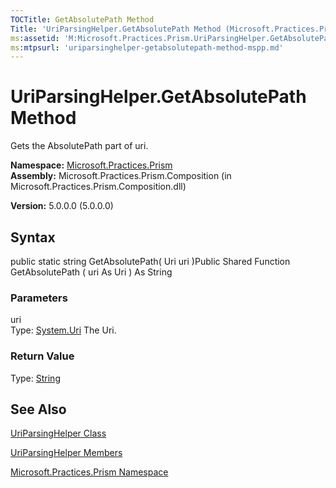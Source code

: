 ```yaml
---
TOCTitle: GetAbsolutePath Method
Title: 'UriParsingHelper.GetAbsolutePath Method (Microsoft.Practices.Prism)'
ms:assetid: 'M:Microsoft.Practices.Prism.UriParsingHelper.GetAbsolutePath(System.Uri)'
ms:mtpsurl: 'uriparsinghelper-getabsolutepath-method-mspp.md'
---
```


# UriParsingHelper.GetAbsolutePath Method

Gets the AbsolutePath part of uri.

**Namespace:** [Microsoft.Practices.Prism](https://msdn.microsoft.com/library/microsoft.practices.prism)
**Assembly:** Microsoft.Practices.Prism.Composition (in Microsoft.Practices.Prism.Composition.dll)

**Version:** 5.0.0.0 (5.0.0.0)

## Syntax
public static string GetAbsolutePath( Uri uri )Public Shared Function GetAbsolutePath ( uri As Uri ) As String

### Parameters

uri  
Type: [System.Uri](http://msdn.microsoft.com/en-us/library/txt7706a)
The Uri.

### Return Value

Type: [String](http://msdn.microsoft.com/en-us/library/s1wwdcbf)

## See Also
[UriParsingHelper Class](https://msdn.microsoft.com/library/microsoft.practices.prism.uriparsinghelper)

[UriParsingHelper Members](https://msdn.microsoft.com/allmembers.t:microsoft.practices.prism.uriparsinghelper)

[Microsoft.Practices.Prism Namespace](https://msdn.microsoft.com/library/microsoft.practices.prism)
